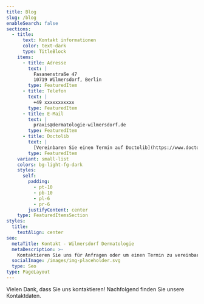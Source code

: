 ```yaml
---
title: Blog
slug: /blog
enableSearch: false
sections:
  - title:
      text: Kontakt informationen
      color: text-dark
      type: TitleBlock
    items:
      - title: Adresse
        text: |
          Fasanenstraße 47  
          10719 Wilmersdorf, Berlin
        type: FeaturedItem
      - title: Telefon
        text: |
          +49 xxxxxxxxxxx
        type: FeaturedItem
      - title: E-Mail
        text: |
          praxis@dermatologie-wilmersdorf.de
        type: FeaturedItem
      - title: Doctolib
        text: |
          [Vereinbaren Sie einen Termin auf Doctolib](https://www.doctolib.de/hautarzt/berlin/kivanc-semizel-berlin?pid=practice-371493#presentation)
        type: FeaturedItem
    variant: small-list
    colors: bg-light-fg-dark
    styles:
      self:
        padding:
          - pt-10
          - pb-10
          - pl-6
          - pr-6
        justifyContent: center
    type: FeaturedItemsSection
styles:
  title:
    textAlign: center
seo:
  metaTitle: Kontakt - Wilmersdorf Dermatologie
  metaDescription: >-
    Kontaktieren Sie uns für Anfragen oder um einen Termin zu vereinbaren.
  socialImage: /images/img-placeholder.svg
  type: Seo
type: PageLayout
---
```


Vielen Dank, dass Sie uns kontaktieren! Nachfolgend finden Sie unsere Kontaktdaten.

